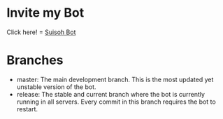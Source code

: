 # Invite my Bot

Click here! = [Suisoh Bot](https://discord.com/api/oauth2/authorize?client_id=890139710884818984&permissions=536267287616&redirect_uri=https%3A%2F%2Fdiscordapp.com%2Foauth2%2Fauthorize%3F%26client_id%3D890139710884818984%26scope%3Dbot&response_type=code&scope=bot)

# Branches
- master: The main development branch. This is the most updated yet unstable version of the bot.
- release: The stable and current branch where the bot is currently running in all servers. Every commit in this branch requires the bot to restart. 

